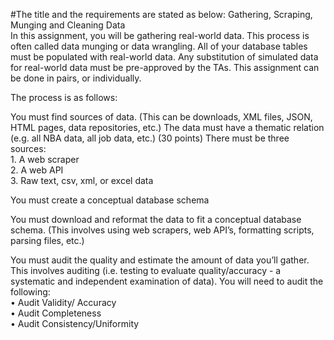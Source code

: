#The title and the requirements are stated as below:
Gathering, Scraping, Munging and Cleaning Data<br/>
In this assignment, you will be gathering real-world data. This process is often called data munging or
data wrangling. All of your database tables must be populated with real-world data. Any substitution of
simulated data for real-world data must be pre-approved by the TAs.
This assignment can be done in pairs, or individually.

The process is as follows:

You must find sources of data. (This can be downloads, XML files, JSON, HTML pages, data repositories,
etc.) The data must have a thematic relation (e.g. all NBA data, all job data, etc.) (30 points)
There must be three sources:<br/> 1. A web scraper<br/>2. A web API<br/>3. Raw text, csv, xml, or excel data<br/>

You must create a conceptual database schema <br/>

You must download and reformat the data to fit a conceptual database schema. (This involves using web
scrapers, web API’s, formatting scripts, parsing files, etc.) <br/>

You must audit the quality and estimate the amount of data you’ll gather. This involves auditing (i.e.
testing to evaluate quality/accuracy - a systematic and independent examination of data). You will need
to audit the following:<br/>
• Audit Validity/ Accuracy<br/>
• Audit Completeness<br/>
• Audit Consistency/Uniformity 



